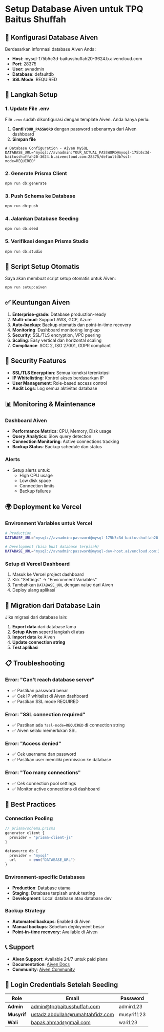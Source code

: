 # Setup Database Aiven untuk TPQ Baitus Shuffah

## 🎯 Konfigurasi Database Aiven

Berdasarkan informasi database Aiven Anda:

- **Host**: mysql-175b5c3d-baitusshuffah20-3624.b.aivencloud.com
- **Port**: 28375
- **User**: avnadmin
- **Database**: defaultdb
- **SSL Mode**: REQUIRED

## 🚀 Langkah Setup

### 1. Update File .env

File `.env` sudah dikonfigurasi dengan template Aiven. Anda hanya perlu:

1. **Ganti `YOUR_PASSWORD`** dengan password sebenarnya dari Aiven dashboard
2. **Simpan file**

```env
# Database Configuration - Aiven MySQL
DATABASE_URL="mysql://avnadmin:YOUR_ACTUAL_PASSWORD@mysql-175b5c3d-baitusshuffah20-3624.b.aivencloud.com:28375/defaultdb?ssl-mode=REQUIRED"
```

### 2. Generate Prisma Client

```bash
npm run db:generate
```

### 3. Push Schema ke Database

```bash
npm run db:push
```

### 4. Jalankan Database Seeding

```bash
npm run db:seed
```

### 5. Verifikasi dengan Prisma Studio

```bash
npm run db:studio
```

## 🔧 Script Setup Otomatis

Saya akan membuat script setup otomatis untuk Aiven:

```bash
npm run setup:aiven
```

## ✅ Keuntungan Aiven

1. **Enterprise-grade**: Database production-ready
2. **Multi-cloud**: Support AWS, GCP, Azure
3. **Auto-backup**: Backup otomatis dan point-in-time recovery
4. **Monitoring**: Dashboard monitoring lengkap
5. **Security**: SSL/TLS encryption, VPC peering
6. **Scaling**: Easy vertical dan horizontal scaling
7. **Compliance**: SOC 2, ISO 27001, GDPR compliant

## 🔐 Security Features

- **SSL/TLS Encryption**: Semua koneksi terenkripsi
- **IP Whitelisting**: Kontrol akses berdasarkan IP
- **User Management**: Role-based access control
- **Audit Logs**: Log semua aktivitas database

## 📊 Monitoring & Maintenance

### Dashboard Aiven
- **Performance Metrics**: CPU, Memory, Disk usage
- **Query Analytics**: Slow query detection
- **Connection Monitoring**: Active connections tracking
- **Backup Status**: Backup schedule dan status

### Alerts
- Setup alerts untuk:
  - High CPU usage
  - Low disk space
  - Connection limits
  - Backup failures

## 🌍 Deployment ke Vercel

### Environment Variables untuk Vercel

```bash
# Production
DATABASE_URL="mysql://avnadmin:password@mysql-175b5c3d-baitusshuffah20-3624.b.aivencloud.com:28375/defaultdb?ssl-mode=REQUIRED"

# Development (bisa buat database terpisah)
DATABASE_URL="mysql://avnadmin:password@mysql-dev-host.aivencloud.com:28375/defaultdb?ssl-mode=REQUIRED"
```

### Setup di Vercel Dashboard

1. Masuk ke Vercel project dashboard
2. Klik "Settings" → "Environment Variables"
3. Tambahkan `DATABASE_URL` dengan value dari Aiven
4. Deploy ulang aplikasi

## 🔄 Migration dari Database Lain

Jika migrasi dari database lain:

1. **Export data** dari database lama
2. **Setup Aiven** seperti langkah di atas
3. **Import data** ke Aiven
4. **Update connection string**
5. **Test aplikasi**

## 📋 Troubleshooting

### Error: "Can't reach database server"
- ✅ Pastikan password benar
- ✅ Cek IP whitelist di Aiven dashboard
- ✅ Pastikan SSL mode REQUIRED

### Error: "SSL connection required"
- ✅ Pastikan ada `?ssl-mode=REQUIRED` di connection string
- ✅ Aiven selalu memerlukan SSL

### Error: "Access denied"
- ✅ Cek username dan password
- ✅ Pastikan user memiliki permission ke database

### Error: "Too many connections"
- ✅ Cek connection pool settings
- ✅ Monitor active connections di dashboard

## 🎯 Best Practices

### Connection Pooling
```javascript
// prisma/schema.prisma
generator client {
  provider = "prisma-client-js"
}

datasource db {
  provider = "mysql"
  url      = env("DATABASE_URL")
}
```

### Environment-specific Databases
- **Production**: Database utama
- **Staging**: Database terpisah untuk testing
- **Development**: Local database atau database dev

### Backup Strategy
- **Automated backups**: Enabled di Aiven
- **Manual backups**: Sebelum deployment besar
- **Point-in-time recovery**: Available di Aiven

## 📞 Support

- **Aiven Support**: Available 24/7 untuk paid plans
- **Documentation**: [Aiven Docs](https://docs.aiven.io/)
- **Community**: [Aiven Community](https://aiven.io/community)

## 🔑 Login Credentials Setelah Seeding

| Role | Email | Password |
|------|-------|----------|
| **Admin** | admin@tpqbaitusshuffah.com | admin123 |
| **Musyrif** | ustadz.abdullah@rumahtahfidz.com | musyrif123 |
| **Wali** | bapak.ahmad@gmail.com | wali123 |
